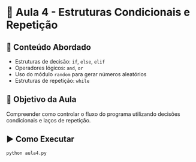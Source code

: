 # 📘 Aula 4 - Estruturas Condicionais e Repetição
## 📌 Conteúdo Abordado
- Estruturas de decisão: `if`, `else`, `elif`
- Operadores lógicos: `and`, `or`
- Uso do módulo `random` para gerar números aleatórios
- Estruturas de repetição: `while`

## 🧠 Objetivo da Aula
Compreender como controlar o fluxo do programa utilizando decisões condicionais e laços de repetição.

## ▶️ Como Executar
```bash
python aula4.py

